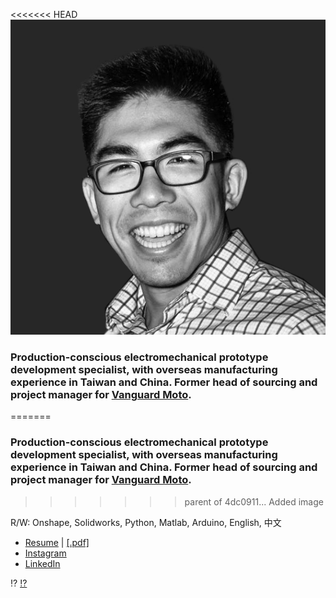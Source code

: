 <<<<<<< HEAD
![That's me!](/headshot.jpg)

### Production-conscious electromechanical prototype development specialist, with overseas manufacturing experience in Taiwan and China. Former head of sourcing and project manager for [Vanguard Moto](http://www.vanguard.nyc).
=======
### Production-conscious electromechanical prototype development specialist, with overseas manufacturing experience in Taiwan and China. Former head of sourcing and project manager for [Vanguard Moto](http://www.vanguard.nyc). 
>>>>>>> parent of 4dc0911... Added image

R/W: Onshape, Solidworks, Python, Matlab, Arduino, English, 中文 

* [Resume](http://www.ccharles.lu/resume) | [[.pdf]](http://www.ccharles.lu/resume.pdf)
* [Instagram](http://www.instagram.com/pandabahr)
* [LinkedIn](http://www.linkedin.com/in/lucharles)

:interrobang:
[:interrobang:](https://www.youtube.com/watch?v=dQw4w9WgXcQ)
